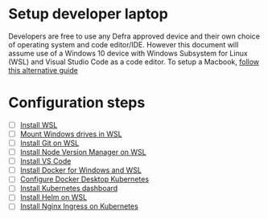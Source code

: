 # Setup developer laptop
Developers are free to use any Defra approved device and their own choice of operating system and code editor/IDE.  However this document will assume use of a Windows 10 device with Windows Subsystem for Linux (WSL) and Visual Studio Code as a code editor. To setup a Macbook, [follow this alternative guide](setup-macbook.md)

# Configuration steps
- [ ] [Install WSL](install-wsl.md)
- [ ] [Mount Windows drives in WSL](mount-windows-drives-in-wsl.md)
- [ ] [Install Git on WSL](install-git-on-wsl.md)
- [ ] [Install Node Version Manager on WSL](install-node-version-manager.md)
- [ ] [Install VS Code](install-vs-code.md)
- [ ] [Install Docker for Windows and WSL](install-docker-for-windows-and-wsl.md)
- [ ] [Configure Docker Desktop Kubernetes](configure-docker-desktop-kubernetes.md)
- [ ] [Install Kubernetes dashboard](install-kubernetes-dashboard.md)
- [ ] [Install Helm on WSL](installing-helm.md)
- [ ] [Install Nginx Ingress on Kubernetes](configure-nginx-ingress-controller.md)
